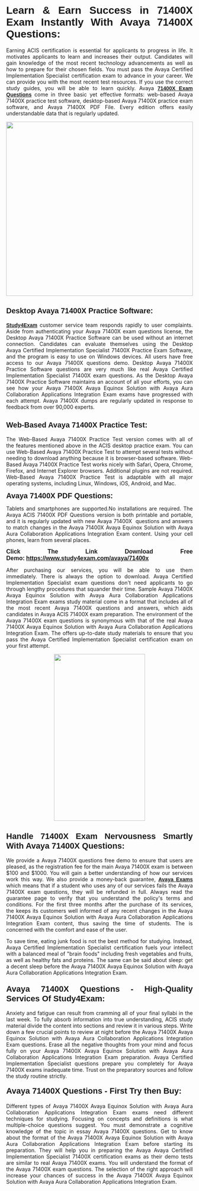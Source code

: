 <h1 style="text-align: justify;"><span style="font-family:Tahoma,Geneva,sans-serif;"><strong>Learn & Earn Success in 71400X Exam Instantly With Avaya 71400X Questions:</strong></span></h1>

<p style="text-align: justify;">Earning ACIS certification is essential for applicants to progress in life. It motivates applicants to learn and increases their output. Candidates will gain knowledge of the most recent technology advancements as well as how to prepare for their chosen fields. You must pass the Avaya Certified Implementation Specialist certification exam to advance in your career. We can provide you with the most recent test resources. If you use the correct study guides, you will be able to learn quickly. Avaya <a href="https://www.study4exam.com/avaya/71400x" target="_blank"><span style="font-family:Tahoma,Geneva,sans-serif;"><strong>71400X Exam Questions</strong></span></a> come in three basic yet effective formats: web-based Avaya 71400X practice test software, desktop-based Avaya 71400X practice exam software, and Avaya 71400X PDF File. Every edition offers easily understandable data that is regularly updated.</p>

<p style="text-align: justify;"><a href="https://www.study4exam.com/avaya/71400x" target="_blank"><img alt="" src="https://lh3.googleusercontent.com/pw/AM-JKLVq_oPqfp0-n5zn4yqAoyjjcA2yO-jT5Cm68rj_xPcdsmakSaLzyxJ8unsRMKMdGkmOINvzyM17CwNHdrz3aK03FYcCewHDEYJs7lAvJLcrBifJ5qSpkhSIJgPhz-7dSY7ixq9ev6p4G2ds_VnujUaf=w1366-h530-no?authuser=0" style="width: 100%; height: 470px;" /></a></p>

<h2 style="text-align: justify;"><span style="font-family:Tahoma,Geneva,sans-serif;"><strong><span style="font-size:20px;">Desktop Avaya 71400X Practice Software:</span></strong></span></h2>

<p style="text-align: justify;"><a href="https://www.study4exam.com/" target="_blank"><span style="font-family:Tahoma,Geneva,sans-serif;"><strong>Study4Exam</strong></span></a> customer service team responds rapidly to user complaints. Aside from authenticating your Avaya 71400X exam questions license, the Desktop Avaya 71400X Practice Software can be used without an internet connection. Candidates can evaluate themselves using the Desktop Avaya Certified Implementation Specialist 71400X Practice Exam Software, and the program is easy to use on Windows devices. All users have free access to our Avaya 71400X questions demo. Desktop Avaya 71400X Practice Software questions are very much like real Avaya Certified Implementation Specialist 71400X exam questions. As the Desktop Avaya 71400X Practice Software maintains an account of all your efforts, you can see how your Avaya 71400X Avaya Equinox Solution with Avaya Aura Collaboration Applications Integration Exam exams have progressed with each attempt. Avaya 71400X dumps are regularly updated in response to feedback from over 90,000 experts.</p>

<h2 style="text-align: justify;"><strong><span style="font-family:Tahoma,Geneva,sans-serif;"><span style="font-size:20px;">Web-Based Avaya 71400X Practice Test:</span></span></strong></h2>

<p style="text-align: justify;">The Web-Based Avaya 71400X Practice Test version comes with all of the features mentioned above in the ACIS desktop practice exam. You can use Web-Based Avaya 71400X Practice Test to attempt several tests without needing to download anything because it is browser-based software. Web-Based Avaya 71400X Practice Test works nicely with Safari, Opera, Chrome, Firefox, and Internet Explorer browsers. Additional plugins are not required. Web-Based Avaya 71400X Practice Test is adaptable with all major operating systems, including Linux, Windows, iOS, Android, and Mac.</p>

<p style="text-align: justify;"><strong><span style="font-family:Tahoma,Geneva,sans-serif;"><span style="font-size:20px;">Avaya 71400X PDF Questions:</span></span></strong></p>

<p style="text-align: justify;">Tablets and smartphones are supported.No installations are required. The Avaya ACIS 71400X PDF Questions version is both printable and portable, and it is regularly updated with new Avaya 71400X  questions and answers to match changes in the Avaya 71400X Avaya Equinox Solution with Avaya Aura Collaboration Applications Integration Exam content. Using your cell phones, learn from several places.</p>

<p style="text-align: justify;"><strong><span style="font-size:16px;"><span style="font-family:Tahoma,Geneva,sans-serif;">Click The Link Download Free Demo:</span></span></strong> <strong><span style="font-size:16px;"><span style="font-family:Tahoma,Geneva,sans-serif;"><a href="https://www.study4exam.com/avaya/71400x" target="_blank">https://www.study4exam.com/avaya/71400x</a></span></span></strong></p>

<p style="text-align: justify;">After purchasing our services, you will be able to use them immediately. There is always the option to download. Avaya Certified Implementation Specialist exam questions don't need applicants to go through lengthy procedures that squander their time. Sample Avaya 71400X Avaya Equinox Solution with Avaya Aura Collaboration Applications Integration Exam exams study material come in a format that includes all of the most recent Avaya 71400X questions and answers, which aids candidates in Avaya ACIS 71400X exam preparation. The environment of the Avaya 71400X exam questions is synonymous with that of the real Avaya 71400X Avaya Equinox Solution with Avaya Aura Collaboration Applications Integration Exam. The offers up-to-date study materials to ensure that you pass the Avaya Certified Implementation Specialist certification exam on your first attempt.</p>

<p style="text-align: center;"><a href="https://www.study4exam.com/avaya/71400x" target="_blank"><img alt="" src="https://lh3.googleusercontent.com/pw/AM-JKLXfNjhwPiMVy0ctVShSUYpvTBudxxEKSjIvWyQcQ4fkjC7tw4fAHzQCxVumweZ4lZywWu345GH-ksy4ecL_MjJ_HOMVvBbLXRtkP9fACCrcmZAb4vVtcna_wHGfpzNHbsqs91m4DXRGfOMJpFZl-Ci9=w650-h649-no?authuser=0" style="width: 70%; height: 450px;" /></a></p>

<h2 style="text-align: justify;"><strong><span style="font-size:22px;"><span style="font-family:Tahoma,Geneva,sans-serif;">Handle 71400X Exam Nervousness Smartly With Avaya 71400X Questions:</span></span></strong></h2>

<p style="text-align: justify;">We provide a Avaya 71400X questions free demo to ensure that users are pleased, as the registration fee for the main Avaya 71400X exam is between $100 and $1000. You will gain a better understanding of how our services work this way. We also provide a money-back guarantee, <a href="https://www.study4exam.com/avaya-exams" target="_blank"><span style="font-family:Tahoma,Geneva,sans-serif;"><strong>Avaya Exams</strong></span></a> which means that if a student who uses any of our services fails the Avaya 71400X exam questions, they will be refunded in full. Always read the guarantee page to verify that you understand the policy's terms and conditions. For the first three months after the purchase of its services, the keeps its customers well informed of any recent changes in the Avaya 71400X Avaya Equinox Solution with Avaya Aura Collaboration Applications Integration Exam content, thus saving the time of students. The is concerned with the comfort and ease of the user.</p>

<p style="text-align: justify;">To save time, eating junk food is not the best method for studying. Instead, Avaya Certified Implementation Specialist certification fuels your intellect with a balanced meal of "brain foods" including fresh vegetables and fruits, as well as healthy fats and proteins. The same can be said about sleep: get a decent sleep before the Avaya 71400X Avaya Equinox Solution with Avaya Aura Collaboration Applications Integration Exam.</p>

<h3 style="text-align: justify;"><span style="font-family:Tahoma,Geneva,sans-serif;"><strong><span style="font-size:22px;">Avaya 71400X Questions - High-Quality Services Of Study4Exam:</span></strong></span></h3>

<p style="text-align: justify;">Anxiety and fatigue can result from cramming all of your final syllabi in the last week. To fully absorb information into true understanding, ACIS study material divide the content into sections and review it in various steps. Write down a few crucial points to review at night before the Avaya 71400X Avaya Equinox Solution with Avaya Aura Collaboration Applications Integration Exam questions. Erase all the negative thoughts from your mind and focus fully on your Avaya 71400X Avaya Equinox Solution with Avaya Aura Collaboration Applications Integration Exam preparation. Avaya Certified Implementation Specialist questions prepare you completely for Avaya 71400X exams inadequate time. Trust on the preparatory sources and follow the study routine strictly. </p>

<h4 style="text-align: justify;"><span style="font-family:Tahoma,Geneva,sans-serif;"><strong><span style="font-size:22px;">Avaya 71400X Questions - First Try then Buy:</span></strong></span></h4>

<p style="text-align: justify;">Different types of Avaya 71400X Avaya Equinox Solution with Avaya Aura Collaboration Applications Integration Exam exams need different techniques for studying. Focusing on concepts and definitions is what multiple-choice questions suggest. You must demonstrate a cognitive knowledge of the topic in essay Avaya 71400X questions. Get to know about the format of the Avaya 71400X Avaya Equinox Solution with Avaya Aura Collaboration Applications Integration Exam before starting its preparation. They will help you in preparing the Avaya Avaya Certified Implementation Specialist 71400X certification exams as their demo tests are similar to real Avaya 71400X exams. You will understand the format of the Avaya 71400X exam questions. The selection of the right approach will increase your chances of success in the Avaya 71400X Avaya Equinox Solution with Avaya Aura Collaboration Applications Integration Exam.</p>
